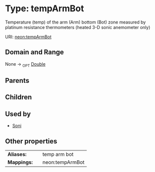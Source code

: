 
# Type: tempArmBot


Temperature (temp) of the arm (Arm) bottom (Bot) zone measured by platinum resistance thermometers (heated 3-D sonic anemometer only)

URI: [neon:tempArmBot](https://data.neonscience.org/tempArmBot)


## Domain and Range

None ->  <sub>OPT</sub> [Double](types/Double.md)

## Parents


## Children


## Used by

 * [Soni](Soni.md)

## Other properties

|  |  |  |
| --- | --- | --- |
| **Aliases:** | | temp arm bot |
| **Mappings:** | | neon:tempArmBot |

